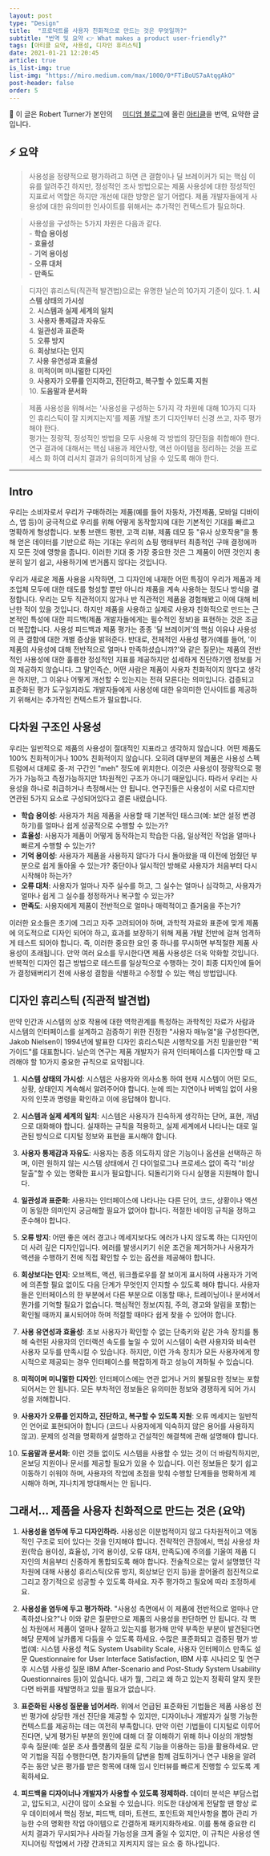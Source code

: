 ```yaml
---
layout: post
type: "Design"
title:  "프로덕트를 사용자 친화적으로 만드는 것은 무엇일까?"
subtitle: "번역 및 요약 👉 What makes a product user-friendly?"
tags: [아티클 요약, 사용성, 디자인 휴리스틱]
date: 2021-01-21 12:20:45
article: true
is_list-img: true
list-img: "https://miro.medium.com/max/1000/0*FTiBoUS7aAtqgAkO" 
post-header: false
order: 5
---
```


<p class="text-gray">
🔗 이 글은 Robert Turner가 본인의 <a href='https://trtphd.medium.com/' target='blank' rel='nofollow' id='outlink1' onclick='clickedOutlink(outlink1)'><img src='https://miro.medium.com/fit/c/120/120/1*sHhtYhaCe2Uc3IU0IgKwIQ.png' style='display:inline; height: 1em; position: relative; bottom: -2px; margin-right: 2px;'>미디엄 블로그</a>에 올린 <a href='https://abit.ly/article_36' target='blank' rel='nofollow' id='outlink2' onclick='clickedOutlink(outlink2)'>아티클</a>을 번역, 요약한 글입니다.
</p>

## ⚡️ 요약
> 사용성을 정량적으로 평가하려고 하면 큰 결함이나 딜 브레이커가 되는 핵심 이유를 알려주긴 하지만, 정성적인 조사 방법으로는 제품 사용성에 대한 정성적인 지표로서 역할은 하지만 개선에 대한 방향은 알기 어렵다. 제품 개발자들에게 사용성에 대한 유의미한 인사이트를 위해서는 추가적인 컨텍스트가 필요하다.

> 사용성을 구성하는 5가지 차원은 다음과 같다.  
    - **학습 용이성**  
    - **효율성**  
    - **기억 용이성**  
    - **오류 대처**  
    - **만족도**

> 디자인 휴리스틱(직관적 발견법)으로는 유명한 닐슨의 10가지 기준이 있다.
    1. **시스템 상태의 가시성**  
    2. **시스템과 실제 세계의 일치**  
    3. **사용자 통제감과 자유도**  
    4. **일관성과 표준화**  
    5. **오류 방지**  
    6. **회상보다는 인지**  
    7. **사용 유연성과 효율성**  
    8. **미적이며 미니멀한 디자인**  
    9. **사용자가 오류를 인지하고, 진단하고, 복구할 수 있도록 지원**  
    10. **도움말과 문서화**

> 제품 사용성을 위해서는 '사용성을 구성하는 5가지 각 차원에 대해 10가지 디자인 휴리스틱이 잘 지켜지는지'를 제품 개발 초기 디자인부터 신경 쓰고, 자주 평가해야 한다.  
평가는 정량적, 정성적인 방법을 모두 사용해 각 방법의 장단점을 취합해야 한다.  
연구 결과에 대해서는 핵심 내용과 제안사항, 액션 아이템을 정리하는 것을 프로세스 화 하여 리서치 결과가 유의미하게 남을 수 있도록 해야 한다.

---

## Intro

우리는 소비자로서 우리가 구매하려는 제품(예를 들어 자동차, 가전제품, 모바일 디바이스, 앱 등)이 궁극적으로 우리를 위해 어떻게 동작할지에 대한 기본적인 기대를 빠르고 명확하게 형성합니다. 보통 브랜드 평판, 고객 리뷰, 제품 데모 등 "유사 상호작용"을 통해 얻은 데이터를 기반으로 하는 기대는 우리의 쇼핑 행태부터 최종적인 구매 결정에까지 모든 것에 영향을 줍니다. 이러한 기대 중 가장 중요한 것은 그 제품이 어떤 것인지 충분히 알기 쉽고, 사용하기에 번거롭지 않다는 것입니다.

우리가 새로운 제품 사용을 시작하면, 그 디자인에 내재한 어떤 특징이 우리가 제품과 제조업체 모두에 대한 태도를 형성할 뿐만 아니라 제품을 계속 사용하는 정도나 방식을 결정합니다. 우리는 모두 직관적이지 않거나 반 직관적인 제품을 경험해봤고 이에 대해 비난한 적이 있을 것입니다. 하지만 제품을 사용하고 실제로 사용자 친화적으로 만드는 근본적인 특성에 대한 피드백(제품 개발자들에게는 필수적인 정보)을 표현하는 것은 조금 더 복잡합니다. 사용성 피드백과 제품 평가는 종종 '딜 브레이커'의 핵심 이유나 사용성의 큰 결함에 대한 개별 증상을 밝혀준다. 반대로, 전체적인 사용성 평가(예를 들어, '이 제품의 사용성에 대해 전반적으로 얼마나 만족하셨습니까?'와 같은 질문)는 제품의 전반적인 사용성에 대한 훌륭한 정성적인 지표를 제공하지만 섬세하게 진단하기엔 정보를 거의 제공하지 않습니다. 그 말인즉슨, 어떤 사람은 제품이 사용자 친화적이지 않다고 생각은 하지만, 그 이유나 어떻게 개선할 수 있는지는 전혀 모른다는 의미입니다. 검증되고 표준화된 평가 도구일지라도 개발자들에게 사용성에 대한 유의미한 인사이트를 제공하기 위해서는 추가적인 컨텍스트가 필요합니다.

## 다차원 구조인 사용성

우리는 일반적으로 제품의 사용성이 절대적인 지표라고 생각하지 않습니다. 어떤 제품도 100% 친화적이거나 100% 친화적이지 않습니다. 오히려 대부분의 제품은 사용성 스펙트럼에서 대체로 중-저 구간인 "meh" 정도에 위치한다. 이것은 사용성이 정량적으로 평가가 가능하고 측정가능하지만 1차원적인 구조가 아니기 때문입니다. 따라서 우리는 사용성을 하나로 취급하거나 측정해서는 안 됩니다. 연구진들은 사용성이 서로 다르지만 연관된 5가지 요소로 구성되어있다고 결론 내렸습니다.

- **학습 용이성**: 사용자가 처음 제품을 사용할 때 기본적인 태스크(예: 보안 설정 변경하기)를 얼마나 쉽게 성공적으로 수행할 수 있는가?
- **효율성**: 사용자가 제품이 어떻게 동작하는지 학습한 다음, 일상적인 작업을 얼마나 빠르게 수행할 수 있는가?
- **기억 용이성**: 사용자가 제품을 사용하지 않다가 다시 돌아왔을 때 이전에 멈췄던 부분으로 쉽게 돌아올 수 있는가? 중단이나 일시적인 방해로 사용자가 처음부터 다시 시작해야 하는가?
- **오류 대처**: 사용자가 얼마나 자주 실수를 하고, 그 실수는 얼마나 심각하고, 사용자가 얼마나 쉽게 그 실수를 정정하거나 복구할 수 있는가?
- **만족도**: 사용자에게 제품이 전반적으로 얼마나 매력적이고 즐거움을 주는가?

이러한 요소들은 초기에 그리고 자주 고려되어야 하며, 과학적 자료와 표준에 맞게 제품에 의도적으로 디자인 되어야 하고, 효과를 보장하기 위해 제품 개발 전반에 걸쳐 엄격하게 테스트 되어야 합니다. 즉, 이러한 중요한 요인 중 하나를 무시하면 부적절한 제품 사용성이 초래됩니다. 만약 여러 요소를 무시한다면 제품 사용성은 더욱 악화할 것입니다. 반복적인 디자인 접근 방법으로 테스트를 일상적으로 수행하는 것이 최종 디자인에 들어가 결정돼버리기 전에 사용성 결함을 식별하고 수정할 수 있는 핵심 방법입니다.

## 디자인 휴리스틱 (직관적 발견법)

만약 인간과 시스템의 상호 작용에 대한 역학관계를 특정하는 과학적인 자료가 사람과 시스템의 인터페이스를 설계하고 검증하기 위한 진정한 "사용자 매뉴얼"을 구성한다면, Jakob Nielsen이 1994년에 발표한 디자인 휴리스틱은 시행착오를 거친 믿을만한 "퀵 가이드"를 대표합니다. 닐슨의 연구는 제품 개발자가 유저 인터페이스를 디자인할 때 고려해야 할 10가지 중요한 규칙으로 요약됩니다.

1. **시스템 상태의 가시성**: 시스템은 사용자와 의사소통 하여 현재 시스템이 어떤 모드, 상황, 상태인지 계속해서 알려주어야 합니다. 눈에 띄는 지연이나 버벅임 없이 사용자의 인풋과 명령을 확인하고 이에 응답해야 합니다.

2. **시스템과 실제 세계의 일치**: 시스템은 사용자가 친숙하게 생각하는 단어, 표현, 개념으로 대화해야 합니다. 실재하는 규칙을 적용하고, 실제 세계에서 나타나는 대로 일관된 방식으로 디지털 정보와 표현을 표시해야 합니다.

3. **사용자 통제감과 자유도**: 사용자는 종종 의도하지 않은 기능이나 옵션을 선택하곤 하며, 이런 원하지 않는 시스템 상태에서 긴 다이얼로그나 프로세스 없이 즉각 "비상 탈출"할 수 있는 명확한 표시가 필요합니다. 되돌리기와 다시 실행을 지원해야 합니다.

4. **일관성과 표준화**: 사용자는 인터페이스에 나타나는 다른 단어, 코드, 상황이나 액션이 동일한 의미인지 궁금해할 필요가 없어야 합니다. 적절한 네이밍 규칙을 정하고 준수해야 합니다.

5. **오류 방지**: 어떤 좋은 에러 경고나 메세지보다도 에러가 나지 않도록 하는 디자인이 더 사려 깊은 디자인입니다. 에러를 발생시키기 쉬운 조건을 제거하거나 사용자가 액션을 수행하기 전에 직접 확인할 수 있는 옵션을 제공해야 합니다.

6. **회상보다는 인지**: 오브젝트, 액션, 워크플로우를 잘 보이게 표시하여 사용자가 기억에 의존할 필요 없이도 다음 단계가 무엇인지 인지할 수 있도록 해야 합니다. 사용자들은 인터페이스의 한 부분에서 다른 부분으로 이동할 때나, 트레이닝이나 문서에서 뭔가를 기억할 필요가 없습니다. 핵심적인 정보(지침, 주의, 경고와 알림을 포함)는 확인될 때까지 표시되어야 하며 적절할 때마다 쉽게 찾을 수 있어야 합니다.

7. **사용 유연성과 효율성**: 초보 사용자가 확인할 수 없는 단축키와 같은 가속 장치를 통해 숙련된 사용자의 인터랙션 속도를 높일 수 있어 시스템이 숙련 사용자와 비숙련 사용자 모두를 만족시킬 수 있습니다. 하지만, 이런 가속 장치가 모든 사용자에게 항시적으로 제공되는 경우 인터페이스를 복잡하게 하고 성능이 저하될 수 있습니다.

8. **미적이며 미니멀한 디자인**: 인터페이스에는 연관 없거나 거의 불필요한 정보는 포함되어서는 안 됩니다. 모든 부차적인 정보들은 유의미한 정보와 경쟁하게 되어 가시성을 저해합니다.

9.  **사용자가 오류를 인지하고, 진단하고, 복구할 수 있도록 지원**: 오류 메세지는 일반적인 언어로 표현되어야 합니다 (코드나 사용자에게 익숙하지 않은 용어를 사용하지 않고).  문제의 성격을 명확하게 설명하고 건설적인 해결책에 관해 설명해야 합니다.

10. **도움말과 문서화**: 이런 것들 없이도 시스템을 사용할 수 있는 것이 더 바람직하지만, 온보딩 지원이나 문서를 제공할 필요가 있을 수 있습니다. 이런 정보들은 찾기 쉽고 이동하기 쉬워야 하며, 사용자의 작업에 초점을 맞춰 수행할 단계들을 명확하게 제시해야 하며, 지나치게 방대해서는 안 됩니다.

## 그래서... 제품을 사용자 친화적으로 만드는 것은 (요약)

1. **사용성을 염두에 두고 디자인하라.** 사용성은 이분법적이지 않고 다차원적이고 역동적인 구조로 되어 있다는 것을 인지해야 합니다. 전략적인 관점에서, 핵심 사용성 차원(학습 용이성, 효율성, 기억 용이성, 오류 대처, 만족도)에 주의를 기울여 제품 디자인의 처음부터 신중하게 통합되도록 해야 합니다. 전술적으로는 앞서 설명했던 각 차원에 대해 사용성 휴리스틱(오류 방지, 회상보단 인지 등)을 끌어올려 점진적으로 그리고 장기적으로 성공할 수 있도록 하세요. 자주 평가하고 필요에 따라 조정하세요.

2. **사용성을 염두에 두고 평가하라.** "사용성 측면에서 이 제품에 전반적으로 얼마나 만족하셨나요?"나 이와 같은 질문만으로 제품의 사용성을 판단하면 안 됩니다. 각 핵심 차원에서 제품이 얼마나 잘하고 있는지를 평가해 만약 부족한 부분이 발견된다면 해당 문제에 날카롭게 다듬을 수 있도록 하세요. 수많은 표준화되고 검증된 평가 방법(예: 시스템 사용성 척도 System Usability Scale, 사용자 인터페이스 만족도 설문 Questionnaire for User Interface Satisfaction, IBM 사후 시나리오 및 연구 후 시스템 사용성 질문 IBM After-Scenario and Post-Study System Usability Questionnaires 등)이 있습니다. 내가 뭘, 그리고 왜 하고 있는지 정확히 알지 못한다면 바퀴를 재발명하고 있을 필요가 없습니다.

3. **표준화된 사용성 질문을 넘어서라.** 위에서 언급된 표준화된 기법들은 제품 사용성 전반 평가에 상당한 개선 진단을 제공할 수 있지만, 디자이너나 개발자가 실행 가능한 컨텍스트를 제공하는 데는 여전히 부족합니다. 만약 이런 기법들이 디지털로 이루어진다면, 낮게 평가된 부분의 원인에 대해 더 잘 이해하기 위해 하나 이상의 개방형 후속 질문(예: 설문 조사 플랫폼의 질문 로직 기능을 이용하는 등)을 활용하세요. 만약 기법을 직접 수행한다면, 참가자들의 답변을 함께 검토하거나 연구 내용을 알려주는 동안 낮은 평가를 받은 항목에 대해 임시 인터뷰를 빠르게 진행할 수 있도록 계획하세요.

4. **피드백을 디자이너나 개발자가 사용할 수 있도록 정제하라.** 데이터 분석은 부담스럽고, 압도되고, 시간이 많이 소요될 수 있습니다. 의도한 대상에게 전달할 땐 항상 로우 데이터에서 핵심 정보, 피드백, 테마, 트렌드, 포인트와 제안사항을 뽑아 관리 가능한 수의 명확한 작업 아이템으로 간결하게 패키지화하세요. 이를 통해 중요한 리서치 결과가 무시되거나 사라질 가능성을 크게 줄일 수 있지만, 이 규칙은 사용성 엔지니어링 작업에서 가장 간과되고 지켜지지 않는 요소 중 하나입니다.